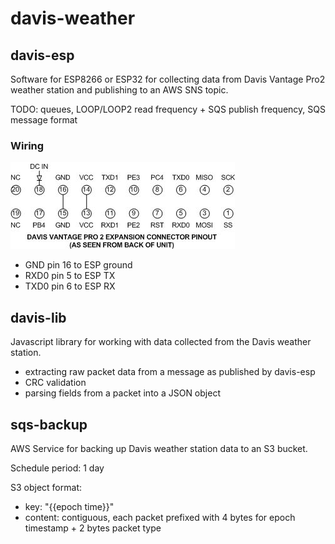 # davis-weather

## davis-esp

Software for ESP8266 or ESP32 for collecting data from Davis Vantage Pro2 weather station and
publishing to an AWS SNS topic.

TODO: queues, LOOP/LOOP2 read frequency + SQS publish frequency, SQS message format

### Wiring

![davis-port](davis-port.png)

- GND pin 16 to ESP ground
- RXD0 pin 5 to ESP TX
- TXD0 pin 6 to ESP RX

## davis-lib

Javascript library for working with data collected from the Davis weather station.

- extracting raw packet data from a message as published by davis-esp
- CRC validation
- parsing fields from a packet into a JSON object

## sqs-backup

AWS Service for backing up Davis weather station data to an S3 bucket.

Schedule period: 1 day

S3 object format:

- key: "{{epoch time}}"
- content: contiguous, each packet prefixed with 4 bytes for epoch timestamp + 2 bytes packet type
